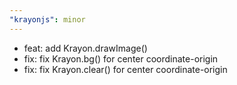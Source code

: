 ```yaml
---
"krayonjs": minor
---
```


- feat: add Krayon.drawImage()
- fix: fix Krayon.bg() for center coordinate-origin
- fix: fix Krayon.clear() for center coordinate-origin
